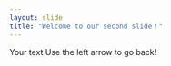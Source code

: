 ```yaml
---
layout: slide
title: "Welcome to our second slide！"
---
```

Your text
Use the left arrow to go back!
